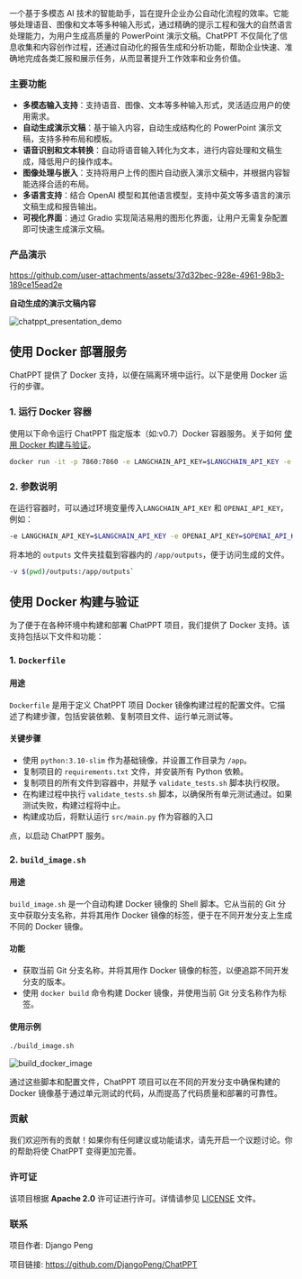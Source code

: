 一个基于多模态 AI 技术的智能助手，旨在提升企业办公自动化流程的效率。它能够处理语音、图像和文本等多种输入形式，通过精确的提示工程和强大的自然语言处理能力，为用户生成高质量的 PowerPoint 演示文稿。ChatPPT 不仅简化了信息收集和内容创作过程，还通过自动化的报告生成和分析功能，帮助企业快速、准确地完成各类汇报和展示任务，从而显著提升工作效率和业务价值。

### 主要功能

- **多模态输入支持**：支持语音、图像、文本等多种输入形式，灵活适应用户的使用需求。
- **自动生成演示文稿**：基于输入内容，自动生成结构化的 PowerPoint 演示文稿，支持多种布局和模板。
- **语音识别和文本转换**：自动将语音输入转化为文本，进行内容处理和文稿生成，降低用户的操作成本。
- **图像处理与嵌入**：支持将用户上传的图片自动嵌入演示文稿中，并根据内容智能选择合适的布局。
- **多语言支持**：结合 OpenAI 模型和其他语言模型，支持中英文等多语言的演示文稿生成和报告输出。
- **可视化界面**：通过 Gradio 实现简洁易用的图形化界面，让用户无需复杂配置即可快速生成演示文稿。

### 产品演示

https://github.com/user-attachments/assets/37d32bec-928e-4961-98b3-189ce15ead2e


**自动生成的演示文稿内容**

![chatppt_presentation_demo](images/chatppt_presentation_demo.png)

## 使用 Docker 部署服务

ChatPPT 提供了 Docker 支持，以便在隔离环境中运行。以下是使用 Docker 运行的步骤。

### 1. 运行 Docker 容器

使用以下命令运行 ChatPPT 指定版本（如:v0.7）Docker 容器服务。关于如何 [使用 Docker 构建与验证](#使用-docker-构建与验证)。

```sh
docker run -it -p 7860:7860 -e LANGCHAIN_API_KEY=$LANGCHAIN_API_KEY -e OPENAI_API_KEY=$OPENAI_API_KEY -v $(pwd)/outputs:/app/outputs chatppt:v0.7

```

### 2. 参数说明

在运行容器时，可以通过环境变量传入`LANGCHAIN_API_KEY` 和 `OPENAI_API_KEY`，例如：

```sh
-e LANGCHAIN_API_KEY=$LANGCHAIN_API_KEY -e OPENAI_API_KEY=$OPENAI_API_KEY 
```

将本地的 `outputs` 文件夹挂载到容器内的 `/app/outputs`，便于访问生成的文件。

```sh
-v $(pwd)/outputs:/app/outputs`
```



## 使用 Docker 构建与验证

为了便于在各种环境中构建和部署 ChatPPT 项目，我们提供了 Docker 支持。该支持包括以下文件和功能：

### 1. `Dockerfile`

#### 用途
`Dockerfile` 是用于定义 ChatPPT 项目 Docker 镜像构建过程的配置文件。它描述了构建步骤，包括安装依赖、复制项目文件、运行单元测试等。

#### 关键步骤
- 使用 `python:3.10-slim` 作为基础镜像，并设置工作目录为 `/app`。
- 复制项目的 `requirements.txt` 文件，并安装所有 Python 依赖。
- 复制项目的所有文件到容器中，并赋予 `validate_tests.sh` 脚本执行权限。
- 在构建过程中执行 `validate_tests.sh` 脚本，以确保所有单元测试通过。如果测试失败，构建过程将中止。
- 构建成功后，将默认运行 `src/main.py` 作为容器的入口

点，以启动 ChatPPT 服务。

### 2. `build_image.sh`

#### 用途
`build_image.sh` 是一个自动构建 Docker 镜像的 Shell 脚本。它从当前的 Git 分支中获取分支名称，并将其用作 Docker 镜像的标签，便于在不同开发分支上生成不同的 Docker 镜像。

#### 功能
- 获取当前 Git 分支名称，并将其用作 Docker 镜像的标签，以便追踪不同开发分支的版本。
- 使用 `docker build` 命令构建 Docker 镜像，并使用当前 Git 分支名称作为标签。

#### 使用示例
```bash
./build_image.sh
```

![build_docker_image](images/build_docker_image.png)

通过这些脚本和配置文件，ChatPPT 项目可以在不同的开发分支中确保构建的 Docker 镜像基于通过单元测试的代码，从而提高了代码质量和部署的可靠性。

### 贡献

我们欢迎所有的贡献！如果你有任何建议或功能请求，请先开启一个议题讨论。你的帮助将使 ChatPPT 变得更加完善。

### 许可证

该项目根据 **Apache 2.0** 许可证进行许可。详情请参见 [LICENSE](LICENSE) 文件。

### 联系

项目作者: Django Peng

项目链接: https://github.com/DjangoPeng/ChatPPT
